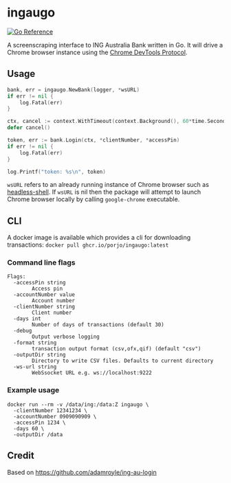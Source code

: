# ingaugo

[![Go Reference](https://pkg.go.dev/badge/github.com/porjo/ingaugo.svg)](https://pkg.go.dev/github.com/porjo/ingaugo)

A screenscraping interface to ING Australia Bank written in Go. It will drive a Chrome browser instance using the [Chrome DevTools Protocol](https://chromedevtools.github.io/devtools-protocol/).

## Usage

```Go
bank, err = ingaugo.NewBank(logger, *wsURL)
if err != nil {
	log.Fatal(err)
}

ctx, cancel := context.WithTimeout(context.Background(), 60*time.Second)
defer cancel()

token, err := bank.Login(ctx, *clientNumber, *accessPin)
if err != nil {
	log.Fatal(err)
}

log.Printf("token: %s\n", token)
```
`wsURL` refers to an already running instance of Chrome browser such as [headless-shell](https://hub.docker.com/r/chromedp/headless-shell/). If `wsURL` is nil then the package will attempt to launch Chrome browser locally by calling `google-chrome` executable.

## CLI

A docker image is available which provides a cli for downloading transactions: `docker pull ghcr.io/porjo/ingaugo:latest`

### Command line flags
```
Flags:
  -accessPin string
        Access pin
  -accountNumber value
        Account number
  -clientNumber string
        Client number
  -days int
        Number of days of transactions (default 30)
  -debug
        Output verbose logging
  -format string
        transaction output format (csv,ofx,qif) (default "csv")
  -outputDir string
        Directory to write CSV files. Defaults to current directory
  -ws-url string
        WebSsocket URL e.g. ws://localhost:9222
```

### Example usage
```
docker run --rm -v /data/ing:/data:Z ingaugo \
  -clientNumber 12341234 \ 
  -accountNumber 0909090909 \
  -accessPin 1234 \
  -days 60 \
  -outputDir /data
```

## Credit

Based on https://github.com/adamroyle/ing-au-login
